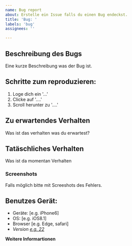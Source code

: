 ```yaml
---
name: Bug report
about: Erstelle ein Issue falls du einen Bug endeckst.
title: 'Bug: '
labels: 'bug'
assignees: ''

---
```


## Beschreibung des Bugs
Eine kurze Beschreibung was der Bug ist.

## Schritte zum reproduzieren:
1. Loge dich ein '...'
2. Clicke auf '....'
3. Scroll herunter zu '....'

## Zu erwartendes Verhalten
Was ist das verhalten was du erwartest?

## Tatäschliches Verhalten
Was ist da momentan Verhalten

### Screenshots
Falls möglich bitte mit Screeshots des Fehlers.

## Benutzes Gerät:
 - Geräte: [e.g. iPhone6]
 - OS: [e.g. iOS8.1]
 - Browser [e.g. Edge, safari]
 - _Version [e.g. 22](Optional)_

**Weitere Informartionen**
